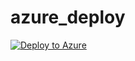 # azure_deploy

[![Deploy to Azure](https://aka.ms/deploytoazurebutton)](https://portal.azure.com/#create/Microsoft.Template/uri/https%3A%2F%2Fraw.githubusercontent.com%2FEzuazo%2Fazure_deploy%2Frefs%2Fheads%2Fmain%2Fdeployable_template.json)
